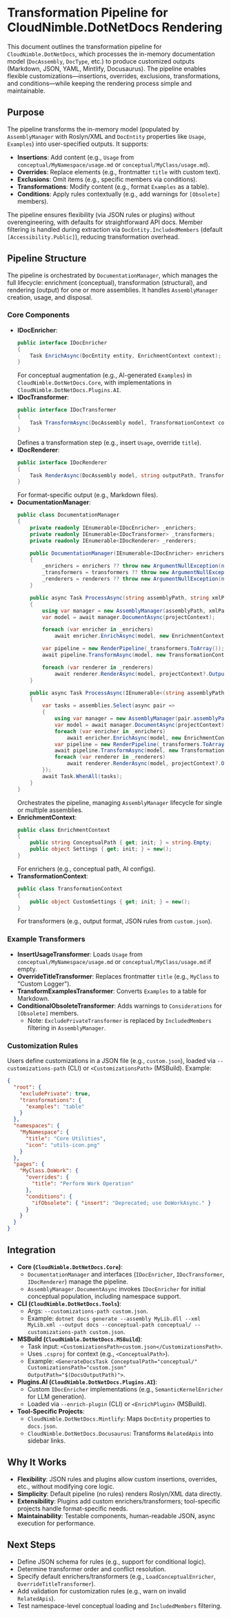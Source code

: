 # Transformation Pipeline for CloudNimble.DotNetDocs Rendering

This document outlines the transformation pipeline for `CloudNimble.DotNetDocs`, which processes the in-memory documentation model (`DocAssembly`, `DocType`, etc.) to produce customized outputs (Markdown, JSON, YAML, Mintlify, Docusaurus). The pipeline enables flexible customizations—insertions, overrides, exclusions, transformations, and conditions—while keeping the rendering process simple and maintainable.

## Purpose
The pipeline transforms the in-memory model (populated by `AssemblyManager` with Roslyn/XML and `DocEntity` properties like `Usage`, `Examples`) into user-specified outputs. It supports:
- **Insertions**: Add content (e.g., `Usage` from `conceptual/MyNamespace/usage.md` or `conceptual/MyClass/usage.md`).
- **Overrides**: Replace elements (e.g., frontmatter `title` with custom text).
- **Exclusions**: Omit items (e.g., specific members via conditions).
- **Transformations**: Modify content (e.g., format `Examples` as a table).
- **Conditions**: Apply rules contextually (e.g., add warnings for `[Obsolete]` members).

The pipeline ensures flexibility (via JSON rules or plugins) without overengineering, with defaults for straightforward API docs. Member filtering is handled during extraction via `DocEntity.IncludedMembers` (default `[Accessibility.Public]`), reducing transformation overhead.

## Pipeline Structure
The pipeline is orchestrated by `DocumentationManager`, which manages the full lifecycle: enrichment (conceptual), transformation (structural), and rendering (output) for one or more assemblies. It handles `AssemblyManager` creation, usage, and disposal.

### Core Components
- **IDocEnricher**:
  ```csharp
  public interface IDocEnricher
  {
      Task EnrichAsync(DocEntity entity, EnrichmentContext context);
  }
  ```
  For conceptual augmentation (e.g., AI-generated `Examples`) in `CloudNimble.DotNetDocs.Core`, with implementations in `CloudNimble.DotNetDocs.Plugins.AI`.
- **IDocTransformer**:
  ```csharp
  public interface IDocTransformer
  {
      Task TransformAsync(DocAssembly model, TransformationContext context);
  }
  ```
  Defines a transformation step (e.g., insert `Usage`, override `title`).
- **IDocRenderer**:
  ```csharp
  public interface IDocRenderer
  {
      Task RenderAsync(DocAssembly model, string outputPath, TransformationContext context);
  }
  ```
  For format-specific output (e.g., Markdown files).
- **DocumentationManager**:
  ```csharp
  public class DocumentationManager
  {
      private readonly IEnumerable<IDocEnricher> _enrichers;
      private readonly IEnumerable<IDocTransformer> _transformers;
      private readonly IEnumerable<IDocRenderer> _renderers;

      public DocumentationManager(IEnumerable<IDocEnricher> enrichers, IEnumerable<IDocTransformer> transformers, IEnumerable<IDocRenderer> renderers)
      {
          _enrichers = enrichers ?? throw new ArgumentNullException(nameof(enrichers));
          _transformers = transformers ?? throw new ArgumentNullException(nameof(transformers));
          _renderers = renderers ?? throw new ArgumentNullException(nameof(renderers));
      }

      public async Task ProcessAsync(string assemblyPath, string xmlPath, ProjectContext? projectContext = null)
      {
          using var manager = new AssemblyManager(assemblyPath, xmlPath);
          var model = await manager.DocumentAsync(projectContext);

          foreach (var enricher in _enrichers)
              await enricher.EnrichAsync(model, new EnrichmentContext { ConceptualPath = projectContext?.ConceptualPath });

          var pipeline = new RenderPipeline(_transformers.ToArray());
          await pipeline.TransformAsync(model, new TransformationContext { CustomSettings = projectContext?.CustomSettings });

          foreach (var renderer in _renderers)
              await renderer.RenderAsync(model, projectContext?.OutputPath ?? "docs", new TransformationContext { CustomSettings = projectContext?.CustomSettings });
      }

      public async Task ProcessAsync(IEnumerable<(string assemblyPath, string xmlPath)> assemblies, ProjectContext? projectContext = null)
      {
          var tasks = assemblies.Select(async pair =>
          {
              using var manager = new AssemblyManager(pair.assemblyPath, pair.xmlPath);
              var model = await manager.DocumentAsync(projectContext);
              foreach (var enricher in _enrichers)
                  await enricher.EnrichAsync(model, new EnrichmentContext { ConceptualPath = projectContext?.ConceptualPath });
              var pipeline = new RenderPipeline(_transformers.ToArray());
              await pipeline.TransformAsync(model, new TransformationContext { CustomSettings = projectContext?.CustomSettings });
              foreach (var renderer in _renderers)
                  await renderer.RenderAsync(model, projectContext?.OutputPath ?? "docs", new TransformationContext { CustomSettings = projectContext?.CustomSettings });
          });
          await Task.WhenAll(tasks);
      }
  }
  ```
  Orchestrates the pipeline, managing `AssemblyManager` lifecycle for single or multiple assemblies.
- **EnrichmentContext**:
  ```csharp
  public class EnrichmentContext
  {
      public string ConceptualPath { get; init; } = string.Empty;
      public object Settings { get; init; } = new();
  }
  ```
  For enrichers (e.g., conceptual path, AI configs).
- **TransformationContext**:
  ```csharp
  public class TransformationContext
  {
      public object CustomSettings { get; init; } = new();
  }
  ```
  For transformers (e.g., output format, JSON rules from `custom.json`).

### Example Transformers
- **InsertUsageTransformer**: Loads `Usage` from `conceptual/MyNamespace/usage.md` or `conceptual/MyClass/usage.md` if empty.
- **OverrideTitleTransformer**: Replaces frontmatter `title` (e.g., `MyClass` to "Custom Logger").
- **TransformExamplesTransformer**: Converts `Examples` to a table for Markdown.
- **ConditionalObsoleteTransformer**: Adds warnings to `Considerations` for `[Obsolete]` members.
  - Note: `ExcludePrivateTransformer` is replaced by `IncludedMembers` filtering in `AssemblyManager`.

### Customization Rules
Users define customizations in a JSON file (e.g., `custom.json`), loaded via `--customizations-path` (CLI) or `<CustomizationsPath>` (MSBuild). Example:
```json
{
  "root": {
    "excludePrivate": true,
    "transformations": {
      "examples": "table"
    }
  },
  "namespaces": {
    "MyNamespace": {
      "title": "Core Utilities",
      "icon": "utils-icon.png"
    }
  },
  "pages": {
    "MyClass.DoWork": {
      "overrides": {
        "title": "Perform Work Operation"
      },
      "conditions": {
        "ifObsolete": { "insert": "Deprecated; use DoWorkAsync." }
      }
    }
  }
}
```

## Integration
- **Core (`CloudNimble.DotNetDocs.Core`)**:
  - `DocumentationManager` and interfaces (`IDocEnricher`, `IDocTransformer`, `IDocRenderer`) manage the pipeline.
  - `AssemblyManager.DocumentAsync` invokes `IDocEnricher` for initial conceptual population, including namespace support.
- **CLI (`CloudNimble.DotNetDocs.Tools`)**:
  - Args: `--customizations-path custom.json`.
  - Example: `dotnet docs generate --assembly MyLib.dll --xml MyLib.xml --output docs --conceptual-path conceptual/ --customizations-path custom.json`.
- **MSBuild (`CloudNimble.DotNetDocs.MSBuild`)**:
  - Task input: `<CustomizationsPath>custom.json</CustomizationsPath>`.
  - Uses `.csproj` for context (e.g., `<ConceptualPath>`).
  - Example: `<GenerateDocsTask ConceptualPath="conceptual/" CustomizationsPath="custom.json" OutputPath="$(DocsOutputPath)">`.
- **Plugins.AI (`CloudNimble.DotNetDocs.Plugins.AI`)**:
  - Custom `IDocEnricher` implementations (e.g., `SemanticKernelEnricher` for LLM generation).
  - Loaded via `--enrich-plugin` (CLI) or `<EnrichPlugin>` (MSBuild).
- **Tool-Specific Projects**:
  - `CloudNimble.DotNetDocs.Mintlify`: Maps `DocEntity` properties to `docs.json`.
  - `CloudNimble.DotNetDocs.Docusaurus`: Transforms `RelatedApis` into sidebar links.

## Why It Works
- **Flexibility**: JSON rules and plugins allow custom insertions, overrides, etc., without modifying core logic.
- **Simplicity**: Default pipeline (no rules) renders Roslyn/XML data directly.
- **Extensibility**: Plugins add custom enrichers/transformers; tool-specific projects handle format-specific needs.
- **Maintainability**: Testable components, human-readable JSON, async execution for performance.

## Next Steps
- Define JSON schema for rules (e.g., support for conditional logic).
- Determine transformer order and conflict resolution.
- Specify default enrichers/transformers (e.g., `LoadConceptualEnricher`, `OverrideTitleTransformer`).
- Add validation for customization rules (e.g., warn on invalid `RelatedApis`).
- Test namespace-level conceptual loading and `IncludedMembers` filtering.


